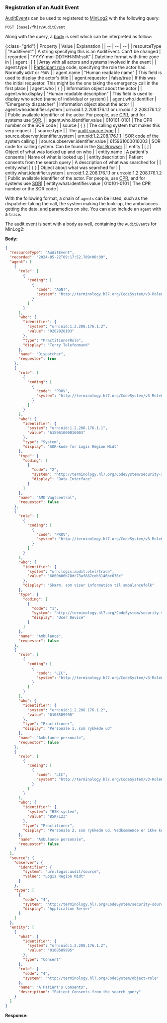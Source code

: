 ### Registration of an Audit Event

[AuditEvent](https://hl7.org/fhir/r4/auditevent.html)s can be used to registered to [MinLog2](https://www.nspop.dk/display/public/web/MinLog2+-+Min+Log+Registrering+-+Guide+til+anvendere) with the following query:

`POST [base]/fhir/AuditEvent`

Along with the query, a [body](https://hl7.org/fhir/r4/auditevent.html#resource) is sent which can be interpreted as follow:

{:class="grid"}
| Property | Value | Explanation |
| -- | -- | -- |
| resourceType | "AuditEvent" | A string specifying this is an AuditEvent. Can't be changed |
| recorded | "YYYY-mm-DDTHH:MM:ssK" | Datetime format with time zone in |
| agent | [ ] | Array with all actors and systems involved in the event |
| agent.type | | [Participant role](https://hl7.org/fhir/r4/valueset-participation-role-type.html#definition) code, specifying the role the actor had. Normally `AGNT` or `PROV` |
| agent.name | "Human readable name" | This field is used to display the actor's title |
| agent.requestor | false/true | If this was the initial requestor. This might be the one taking the emergency call in the first place |
| agent.who | { } | Information object about the actor |
| agent.who.display | "Human readable description" | This field is used to display who acted (name of individual or system) |
| agent.who.identifier | "Emergency dispatcher" | Information object about the actor |
| agent.who.identifier.system | urn:oid:1.2.208.176.1.1 or urn:oid:1.2.208.176.1.2 | Public available identifier of the actor. For people, use [CPR](https://hl7.dk/fhir/core/StructureDefinition-dk-core-cpr-identifier.html), and for systems use [SOR](https://hl7.dk/fhir/core/StructureDefinition-dk-core-sor-identifier.html). |
| agent.who.identifier.value | 010101-0101 | The CPR number or the SOR code |
| source | { } | The calling system that makes this very request |
| source.type | | The [audit source type](https://hl7.org/fhir/r4/valueset-audit-source-type.html#expansion) |
| source.observer.identifier.system | urn:oid:1.2.208.176.1.1 | SOR code of the system calling |
| source.observer.identifier.value | 615961000016003 | SOR code for calling system. Can be found in the  [Sor Browser](https://sorbrowser.sundhedsdatastyrelsen.dk/) |
| entity | [ ] | Object of what was looked up and on who |
| entity.name | A patient's consents | Name of what is looked up |
| entity.description | Patient consents from the search query | A description of what was searched for |
| entity.what | { } | Object about what was searched for |
| entity.what.identifier.system | urn:oid:1.2.208.176.1.1 or urn:oid:1.2.208.176.1.2 | Public available identifier of the actor. For people, use [CPR](https://hl7.dk/fhir/core/StructureDefinition-dk-core-cpr-identifier.html), and for systems use [SOR](https://hl7.dk/fhir/core/StructureDefinition-dk-core-sor-identifier.html)|
| entity.what.identifier.value | 010101-0101 | The CPR number or the SOR code |

With the following format, a chain of `agents` can be listed, such as the dispatcher taking the call, the system making the look-up, the ambulances getting the data, and paramedics on site.
You can also include an `agent` with a `trace`.

The audit event is sent with a body as well, containing the `AuditEvent`s for MinLog2:

**Body:**

```json
{
  "resourceType": "AuditEvent",
  "recorded": "2024-05-22T09:17:52.709+00:00",
  "agent": [
    {
      "role": [
        {
          "coding": [
            {
              "code": "AGNT",
              "system": "http://terminology.hl7.org/CodeSystem/v3-RoleClass"
            }
          ]
        }
      ],
      "who": {
        "identifier": {
          "system": "urn:oid:1.2.208.176.1.2",
          "value": "0202820103"
        },
        "type": "PractitionerRole",
        "display": "Terry Telefonmand"
      },
      "name": "Dispatcher",
      "requestor": true
    },
    {
      "role": [
        {
          "coding": [
            {
              "code": "PROV",
              "system": "http://terminology.hl7.org/CodeSystem/v3-RoleClass"
            }
          ]
        }
      ],
      "who": {
        "identifier": {
          "system": "urn:oid:1.2.208.176.1.1",
          "value": "615961000016003"
        },
        "type": "System",
        "display": "SOR-kode for Logis Region Midt"
      },
      "type": {
        "coding": [
          {
            "code": "2",
            "system": "http://terminology.hl7.org/CodeSystem/security-source-type",
            "display": "Data Interface"
          }
        ]
      },
      "name": "AMK Vagtcentral",
      "requestor": false
    },
    {
      "role": [
        {
          "coding": [
            {
              "code": "PROV",
              "system": "http://terminology.hl7.org/CodeSystem/v3-RoleClass"
            }
          ]
        }
      ],
      "who": {
        "identifier": {
          "system": "urn:logis:audit:otel/trace",
          "value": "6860b86b78dc73af887ceb3146bc676c"
        },
        "display": "Skærm, som viser information til ambulancefolk"
      },
      "type": {
        "coding": [
          {
            "code": "1",
            "system": "http://terminology.hl7.org/CodeSystem/security-source-type",
            "display": "User Device"
          }
        ]
      },
      "name": "Ambulance",
      "requestor": false
    },
    {
      "role": [
        {
          "coding": [
            {
              "code": "LIC",
              "system": "http://terminology.hl7.org/CodeSystem/v3-RoleClass"
            }
          ]
        }
      ],
      "who": {
        "identifier": {
          "system": "urn:oid:1.2.208.176.1.2",
          "value": "0108589995"
        },
        "type": "Practitioner",
        "display": "Personale 1, som rykkede ud"
      },
      "name": "Ambulance personale",
      "requestor": false
    },
    {
      "role": [
        {
          "coding": [
            {
              "code": "LIC",
              "system": "http://terminology.hl7.org/CodeSystem/v3-RoleClass"
            }
          ]
        }
      ],
      "who": {
        "identifier": {
          "system": "BSK-system",
          "value": "BSK/123"
        },
        "type": "Practitioner",
        "display": "Personale 2, som rykkede ud. Vedkommende er ikke kendt med CPR-nummer ved indmelding."
      },
      "name": "Ambulance personale",
      "requestor": false
    }
  ],
  "source": {
    "observer": {
      "identifier": {
        "system": "urn:logis:audit/source",
        "value": "Logis Region Midt"
      }
    },
    "type": [
      {
        "code": "4",
        "system": "http://terminology.hl7.org/CodeSystem/security-source-type",
        "display": "Application Server"
      }
    ]
  },
  "entity": [
    {
      "what": {
        "identifier": {
          "system": "urn:oid:1.2.208.176.1.2",
          "value": "0108589995"
        },
        "type": "Consent"
      },
      "role": {
        "code": "4",
        "system": "http://terminology.hl7.org/CodeSystem/object-role"
      },
      "name": "A Patient's Consents",
      "description": "Patient Consents from the search query"
    }
  ]
}
```

**Response:**

```json

```
